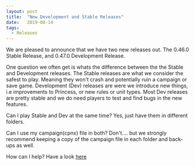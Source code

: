 ```yaml
---
layout: post
title:  "New Development and Stable Releases"
date:   2019-08-14
tags:
  - Releases
---
```

We are pleased to announce that we have two new releases out. The 0.46.0 Stable Release, and 0.47.0 Development Release.

One question we often get is whats the difference between the the Stable and Development releases. The Stable releases are what we consider the safest to play. Meaning they won't crash and potentially ruin a campaign or save game. Development (Dev) releases are were we introduce new things, i.e improvements to Princess, or new rules or unit types. Most Dev releases are pretty stable and we do need players to test and find bugs in the new features.

Can I play Stable and Dev at the same time?
Yes, just have them in different folders.

Can I use my campaign(cpnx) file in both?
Don't.... but we strongly recommend keeping a copy of the campaign file in each folder and back-ups as well.

How can I help?
Have a look [here](https://megamek.org/community.html)
